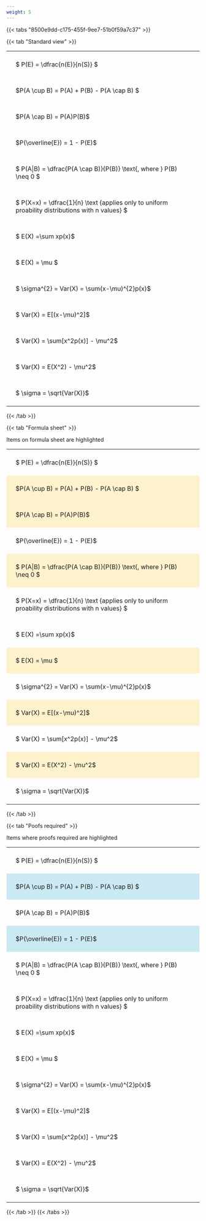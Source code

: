 ```yaml
---
weight: 5
---
```


{{< tabs "8500e9dd-c175-455f-9ee7-51b0f59a7c37" >}}

{{< tab "Standard view" >}}

<style type="text/css">
#T_c2b0d th.col_heading {
  text-align: left;
  font-size: 1em;
}
#T_c2b0d td {
  text-align: left;
  font-size: 1em;
  padding: 1.5em;
}
</style>
<table id="T_c2b0d">
  <thead>
  </thead>
  <tbody>
    <tr>
      <td id="T_c2b0d_row0_col0" class="data row0 col0" >$ P(E) = \dfrac{n(E)}{n(S)} $</td>
    </tr>
    <tr>
      <td id="T_c2b0d_row1_col0" class="data row1 col0" >$P(A \cup B) = P(A) + P(B) - P(A \cap B) $</td>
    </tr>
    <tr>
      <td id="T_c2b0d_row2_col0" class="data row2 col0" >$P(A \cap B)  = P(A)P(B)$</td>
    </tr>
    <tr>
      <td id="T_c2b0d_row3_col0" class="data row3 col0" >$P(\overline{E}) = 1 - P(E)$</td>
    </tr>
    <tr>
      <td id="T_c2b0d_row4_col0" class="data row4 col0" >$ P(A|B) = \dfrac{P(A \cap B)}{P(B)} \text{, where } P(B) \neq 0 $</td>
    </tr>
    <tr>
      <td id="T_c2b0d_row5_col0" class="data row5 col0" >$ P(X=x) =  \dfrac{1}{n} 
\text {applies only to uniform proability distributions with n values} $</td>
    </tr>
    <tr>
      <td id="T_c2b0d_row6_col0" class="data row6 col0" >$ E(X) =\sum xp(x)$</td>
    </tr>
    <tr>
      <td id="T_c2b0d_row7_col0" class="data row7 col0" >$ E(X) = \mu $</td>
    </tr>
    <tr>
      <td id="T_c2b0d_row8_col0" class="data row8 col0" >$ \sigma^{2} = Var(X) = \sum(x-\mu)^{2}p(x)$</td>
    </tr>
    <tr>
      <td id="T_c2b0d_row9_col0" class="data row9 col0" >$ Var(X) = E[(x-\mu)^2]$</td>
    </tr>
    <tr>
      <td id="T_c2b0d_row10_col0" class="data row10 col0" >$ Var(X) = \sum[x^2p(x)] - \mu^2$</td>
    </tr>
    <tr>
      <td id="T_c2b0d_row11_col0" class="data row11 col0" >$ Var(X) = E(X^2) - \mu^2$</td>
    </tr>
    <tr>
      <td id="T_c2b0d_row12_col0" class="data row12 col0" >$ \sigma = \sqrt{Var(X)}$</td>
    </tr>
  </tbody>
</table>
{{< /tab >}}

{{< tab "Formula sheet" >}}

Items on formula sheet are highlighted 
<br>
<style type="text/css">
#T_a9173 th.col_heading {
  text-align: left;
  font-size: 1em;
}
#T_a9173 td {
  text-align: left;
  font-size: 1em;
  padding: 1.5em;
}
#T_a9173_row0_col0, #T_a9173_row3_col0, #T_a9173_row5_col0, #T_a9173_row6_col0, #T_a9173_row8_col0, #T_a9173_row10_col0, #T_a9173_row12_col0 {
  background-color: rgba(0,0,0,0);
}
#T_a9173_row1_col0, #T_a9173_row2_col0, #T_a9173_row4_col0, #T_a9173_row7_col0, #T_a9173_row9_col0, #T_a9173_row11_col0 {
  background-color: rgba(255,194,10, 0.2);
}
</style>
<table id="T_a9173">
  <thead>
  </thead>
  <tbody>
    <tr>
      <td id="T_a9173_row0_col0" class="data row0 col0" >$ P(E) = \dfrac{n(E)}{n(S)} $</td>
    </tr>
    <tr>
      <td id="T_a9173_row1_col0" class="data row1 col0" >$P(A \cup B) = P(A) + P(B) - P(A \cap B) $</td>
    </tr>
    <tr>
      <td id="T_a9173_row2_col0" class="data row2 col0" >$P(A \cap B)  = P(A)P(B)$</td>
    </tr>
    <tr>
      <td id="T_a9173_row3_col0" class="data row3 col0" >$P(\overline{E}) = 1 - P(E)$</td>
    </tr>
    <tr>
      <td id="T_a9173_row4_col0" class="data row4 col0" >$ P(A|B) = \dfrac{P(A \cap B)}{P(B)} \text{, where } P(B) \neq 0 $</td>
    </tr>
    <tr>
      <td id="T_a9173_row5_col0" class="data row5 col0" >$ P(X=x) =  \dfrac{1}{n} 
\text {applies only to uniform proability distributions with n values} $</td>
    </tr>
    <tr>
      <td id="T_a9173_row6_col0" class="data row6 col0" >$ E(X) =\sum xp(x)$</td>
    </tr>
    <tr>
      <td id="T_a9173_row7_col0" class="data row7 col0" >$ E(X) = \mu $</td>
    </tr>
    <tr>
      <td id="T_a9173_row8_col0" class="data row8 col0" >$ \sigma^{2} = Var(X) = \sum(x-\mu)^{2}p(x)$</td>
    </tr>
    <tr>
      <td id="T_a9173_row9_col0" class="data row9 col0" >$ Var(X) = E[(x-\mu)^2]$</td>
    </tr>
    <tr>
      <td id="T_a9173_row10_col0" class="data row10 col0" >$ Var(X) = \sum[x^2p(x)] - \mu^2$</td>
    </tr>
    <tr>
      <td id="T_a9173_row11_col0" class="data row11 col0" >$ Var(X) = E(X^2) - \mu^2$</td>
    </tr>
    <tr>
      <td id="T_a9173_row12_col0" class="data row12 col0" >$ \sigma = \sqrt{Var(X)}$</td>
    </tr>
  </tbody>
</table>
{{< /tab >}}

{{< tab "Poofs required" >}}

Items where proofs required are highlighted 
<br>
<style type="text/css">
#T_c7283 th.col_heading {
  text-align: left;
  font-size: 1em;
}
#T_c7283 td {
  text-align: left;
  font-size: 1em;
  padding: 1.5em;
}
#T_c7283_row0_col0, #T_c7283_row2_col0, #T_c7283_row4_col0, #T_c7283_row5_col0, #T_c7283_row6_col0, #T_c7283_row7_col0, #T_c7283_row8_col0, #T_c7283_row9_col0, #T_c7283_row10_col0, #T_c7283_row11_col0, #T_c7283_row12_col0 {
  background-color: rgba(0,0,0,0);
}
#T_c7283_row1_col0, #T_c7283_row3_col0 {
  background-color: rgba(0,150,200, 0.2);
}
</style>
<table id="T_c7283">
  <thead>
  </thead>
  <tbody>
    <tr>
      <td id="T_c7283_row0_col0" class="data row0 col0" >$ P(E) = \dfrac{n(E)}{n(S)} $</td>
    </tr>
    <tr>
      <td id="T_c7283_row1_col0" class="data row1 col0" >$P(A \cup B) = P(A) + P(B) - P(A \cap B) $</td>
    </tr>
    <tr>
      <td id="T_c7283_row2_col0" class="data row2 col0" >$P(A \cap B)  = P(A)P(B)$</td>
    </tr>
    <tr>
      <td id="T_c7283_row3_col0" class="data row3 col0" >$P(\overline{E}) = 1 - P(E)$</td>
    </tr>
    <tr>
      <td id="T_c7283_row4_col0" class="data row4 col0" >$ P(A|B) = \dfrac{P(A \cap B)}{P(B)} \text{, where } P(B) \neq 0 $</td>
    </tr>
    <tr>
      <td id="T_c7283_row5_col0" class="data row5 col0" >$ P(X=x) =  \dfrac{1}{n} 
\text {applies only to uniform proability distributions with n values} $</td>
    </tr>
    <tr>
      <td id="T_c7283_row6_col0" class="data row6 col0" >$ E(X) =\sum xp(x)$</td>
    </tr>
    <tr>
      <td id="T_c7283_row7_col0" class="data row7 col0" >$ E(X) = \mu $</td>
    </tr>
    <tr>
      <td id="T_c7283_row8_col0" class="data row8 col0" >$ \sigma^{2} = Var(X) = \sum(x-\mu)^{2}p(x)$</td>
    </tr>
    <tr>
      <td id="T_c7283_row9_col0" class="data row9 col0" >$ Var(X) = E[(x-\mu)^2]$</td>
    </tr>
    <tr>
      <td id="T_c7283_row10_col0" class="data row10 col0" >$ Var(X) = \sum[x^2p(x)] - \mu^2$</td>
    </tr>
    <tr>
      <td id="T_c7283_row11_col0" class="data row11 col0" >$ Var(X) = E(X^2) - \mu^2$</td>
    </tr>
    <tr>
      <td id="T_c7283_row12_col0" class="data row12 col0" >$ \sigma = \sqrt{Var(X)}$</td>
    </tr>
  </tbody>
</table>
{{< /tab >}}
{{< /tabs >}}